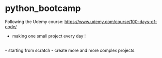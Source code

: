 # python_bootcamp

Following the Udemy course: https://www.udemy.com/course/100-days-of-code/
<br />
- making one small project every day ! 
<br />
- starting from scratch
- create more and more complex projects


